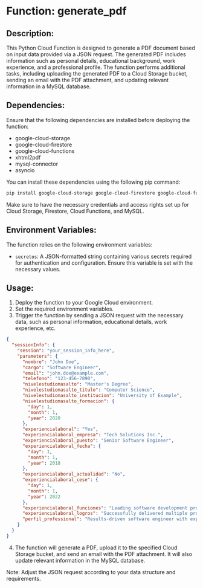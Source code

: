 # Function: generate_pdf

## Description:

This Python Cloud Function is designed to generate a PDF document based on input data provided via a JSON request. The generated PDF includes information such as personal details, educational background, work experience, and a professional profile. The function performs additional tasks, including uploading the generated PDF to a Cloud Storage bucket, sending an email with the PDF attachment, and updating relevant information in a MySQL database.

## Dependencies:

Ensure that the following dependencies are installed before deploying the function:

- google-cloud-storage
- google-cloud-firestore
- google-cloud-functions
- xhtml2pdf
- mysql-connector
- asyncio

You can install these dependencies using the following pip command:

```bash
pip install google-cloud-storage google-cloud-firestore google-cloud-functions xhtml2pdf mysql-connector-python asyncio
```

Make sure to have the necessary credentials and access rights set up for Cloud Storage, Firestore, Cloud Functions, and MySQL.

## Environment Variables:

The function relies on the following environment variables:

- `secretos`: A JSON-formatted string containing various secrets required for authentication and configuration. Ensure this variable is set with the necessary values.

## Usage:

1. Deploy the function to your Google Cloud environment.
2. Set the required environment variables.
3. Trigger the function by sending a JSON request with the necessary data, such as personal information, educational details, work experience, etc.

```json
{
  "sessionInfo": {
    "session": "your_session_info_here",
    "parameters": {
      "nombre": "John Doe",
      "cargo": "Software Engineer",
      "email": "john.doe@example.com",
      "telefono": "123-456-7890",
      "nivelestudiomasalto": "Master's Degree",
      "nivelestudiomasalto_titulo": "Computer Science",
      "nivelestudiomasalto_institucion": "University of Example",
      "nivelestudiomasalto_formacion": {
        "day": 1,
        "month": 1,
        "year": 2020
      },
      "experiencialaboral": "Yes",
      "experiencialaboral_empresa": "Tech Solutions Inc.",
      "experiencialaboral_puesto": "Senior Software Engineer",
      "experiencialaboral_fecha": {
        "day": 1,
        "month": 1,
        "year": 2018
      },
      "experiencialaboral_actualidad": "No",
      "experiencialaboral_cese": {
        "day": 1,
        "month": 1,
        "year": 2022
      },
      "experiencialaboral_funciones": "Leading software development projects",
      "experiencialaboral_logros": "Successfully delivered multiple projects on time and within budget",
      "perfil_professional": "Results-driven software engineer with expertise in..."
    }
  }
}
```

4. The function will generate a PDF, upload it to the specified Cloud Storage bucket, and send an email with the PDF attachment. It will also update relevant information in the MySQL database.

Note: Adjust the JSON request according to your data structure and requirements.



